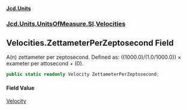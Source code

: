 #### [Jcd.Units](index.md 'index')
### [Jcd.Units.UnitsOfMeasure.SI](Jcd.Units.UnitsOfMeasure.SI.md 'Jcd.Units.UnitsOfMeasure.SI').[Velocities](Velocities.md 'Jcd.Units.UnitsOfMeasure.SI.Velocities')

## Velocities.ZettameterPerZeptosecond Field

A(n) zettameter per zeptosecond. Defined as: ((1000.0)/(1.0/1000.0)) × exameter per attosecond + (0).

```csharp
public static readonly Velocity ZettameterPerZeptosecond;
```

#### Field Value
[Velocity](Velocity.md 'Jcd.Units.UnitTypes.Velocity')